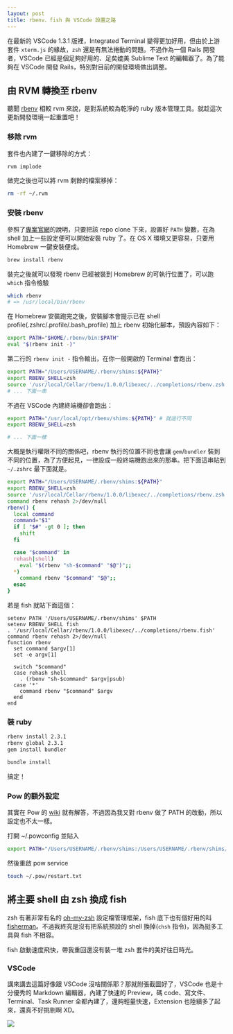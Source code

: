 ```yaml
---
layout: post
title: rbenv、fish 與 VSCode 設置之路
---
```


在最新的 VSCode 1.3.1 版裡，Integrated Terminal 變得更加好用，但由於上游套件 `xterm.js` 的緣故，`zsh` 還是有無法捲動的問題。不過作為一個 Rails 開發者，VSCode 已經是個足夠好用的、足矣媲美 Sublime Text 的編輯器了。為了能夠在 VSCode 開發 Rails，特別對目前的開發環境做出調整。

## 由 RVM 轉換至 rbenv

聽聞 [rbenv][rbenv] 相較 rvm 來說，是對系統較為乾淨的 ruby 版本管理工具。就趁這次更新開發環境一起重置吧！

### 移除 rvm

套件也內建了一鍵移除的方式：

```bash
rvm implode
```

做完之後也可以將 rvm 剩餘的檔案移掉：

```bash
rm -rf ~/.rvm
```

### 安裝 rbenv

參照了[專案官網][rbenv]的說明，只要把該 repo clone 下來，設置好 `PATH` 變數，在為 shell 加上一些設定便可以開始安裝 ruby 了。在 OS X 環境又更容易，只要用 Homebrew 一鍵安裝便成。

```bash
brew install rbenv
```

裝完之後就可以發現 rbenv 已經被裝到 Homebrew 的可執行位置了，可以跑 `which` 指令檢驗

```bash
which rbenv
# => /usr/local/bin/rbenv
```

在 Homebrew 安裝跑完之後，安裝腳本會提示已在 shell profile(.zshrc/.profile/.bash_profile) 加上 rbenv 初始化腳本，預設內容如下：

```bash
export PATH="$HOME/.rbenv/bin:$PATH"
eval "$(rbenv init -)"
```

第二行的 `rbenv init -` 指令輸出，在你一般開啟的 Terminal 會跑出：

```bash
export PATH="/Users/USERNAME/.rbenv/shims:${PATH}"
export RBENV_SHELL=zsh
source '/usr/local/Cellar/rbenv/1.0.0/libexec/../completions/rbenv.zsh'
# ... 下面一串
```

不過在 VSCode 內建終端機卻會跑出：

```bash
export PATH="/usr/local/opt/rbenv/shims:${PATH}" # 就這行不同
export RBENV_SHELL=zsh

# ... 下面一樣
```

大概是執行權限不同的關係吧，rbenv 執行的位置不同也會讓 `gem`/`bundler` 裝到不同的位置，為了方便起見，一律設成一般終端機跑出來的那串。把下面這串貼到 `~/.zshrc` 最下面就是。

```bash
export PATH="/Users/USERNAME/.rbenv/shims:${PATH}"
export RBENV_SHELL=zsh
source '/usr/local/Cellar/rbenv/1.0.0/libexec/../completions/rbenv.zsh'
command rbenv rehash 2>/dev/null
rbenv() {
  local command
  command="$1"
  if [ "$#" -gt 0 ]; then
    shift
  fi

  case "$command" in
  rehash|shell)
    eval "$(rbenv "sh-$command" "$@")";;
  *)
    command rbenv "$command" "$@";;
  esac
}
```

若是 fish 就貼下面這個：

```
setenv PATH '/Users/USERNAME/.rbenv/shims' $PATH
setenv RBENV_SHELL fish
. '/usr/local/Cellar/rbenv/1.0.0/libexec/../completions/rbenv.fish'
command rbenv rehash 2>/dev/null
function rbenv
  set command $argv[1]
  set -e argv[1]

  switch "$command"
  case rehash shell
    . (rbenv "sh-$command" $argv|psub)
  case '*'
    command rbenv "$command" $argv
  end
end
```

### 裝 ruby

```bash
rbenv install 2.3.1
rbenv global 2.3.1
gem install bundler

bundle install
```

搞定！

### Pow 的額外設定

其實在 Pow 的 [wiki](https://github.com/basecamp/pow/wiki/Troubleshooting) 就有解答，不過因為我又對 rbenv 做了 PATH 的改動，所以設定也不太一樣。

打開 ~/.powconfig 並貼入

```bash
export PATH="/Users/USERNAME/.rbenv/shims:/Users/USERNAME/.rbenv/shims/bin:$PATH"
```

然後重啟 pow service

```bash
touch ~/.pow/restart.txt
```

## 將主要 shell 由 zsh 換成 fish

zsh 有著非常有名的 [oh-my-zsh][oh-my-zsh] 設定檔管理框架，fish 底下也有個好用的叫 [fisherman][fisherman]。不過我終究是沒有把系統預設的 shell 換掉(`chsh` 指令)，因為挺多工具與 fish 不相容。

fish 啟動速度飛快，帶我重回還沒有裝一堆 zsh 套件的美好往日時光。

### VSCode

講來講去這篇好像跟 VSCode 沒啥關係耶？那就附張截圖好了，VSCode 也是十分優秀的 Markdown 編輯器，內建了快速的 Preview，碼 code、寫文件、Terminal、Task Runner 全都內建了，還夠輕量快速，Extension 也陸續多了起來，還真不好挑剔啊 XD。

![][screenshot1]


[rbenv]: https://github.com/rbenv/rbenv
[oh-my-zsh]: https://github.com/robbyrussell/oh-my-zsh
[fisherman]: https://github.com/fisherman/fisherman
[screenshot1]: https://lh3.googleusercontent.com/-o17HvZ1w7k6NzK0kw84uJNdhTmnWCH1hGyHduSokRnhgdeoaIh8reqDVrlAc43uGIN9K5KZYpujZuuSdqrV5BiuBhYNsQlubHEfAPut1pGvbkYzw3zKLfuEpphlj7JpBKj9x3m-Zk-rA4s-xFXnagC3vO8otXWOAH7qXYg47kx8D1qHVDpwHjD4WW8yd1jV_CYZlL5VWfrbbiVAdlwBDalB_UexT8emkhqTMjNwQMhIwMyqEXk8LcsfuI5IqgpdR488KovW9Z3ckMJjMbMWSpYOUfMuJ4_pRgYPMla9cm-h6QcP5PXIyhfTERUTRUyUAawcJAWC74R519UVe_gLizh0RqvKazWU0ISCjXVOmbH_bljBAwRIBZobMme9W3deBztAMd0asjKFJnjsviDKDgb1n5y8wS6z5nfNGWijNJbl2JwpVv9EVStbGM4OoqM-9st2MO5oVZJEK8PgtNp1LvuBr3Qkch_k2RXnSZJTfxs4aYZroTJTplZI2XEZS8bkK6Xlczod9rFAvsBdSK2G1A3rixmyBrTOkb7YE7Z8E5NRGWXx3mJns607eu00e69bzGlSe7kc_IpwN1wiYUtqWuRjABPqIhsV=w1046-h781-no

